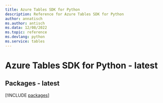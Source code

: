 ```yaml
---
title: Azure Tables SDK for Python
description: Reference for Azure Tables SDK for Python
author: annatisch
ms.author: antisch
ms.data: 12/08/2022
ms.topic: reference
ms.devlang: python
ms.service: tables
---
```

# Azure Tables SDK for Python - latest
## Packages - latest
[!INCLUDE [packages](tables-index.md)]